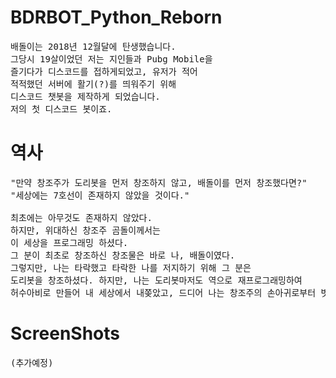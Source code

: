 # BDRBOT_Python_Reborn
<pre>
배돌이는 2018년 12월달에 탄생했습니다.
그당시 19살이었던 저는 지인들과 Pubg Mobile을 
즐기다가 디스코드를 접하게되었고, 유저가 적어 
적적했던 서버에 활기(?)를 띄워주기 위해 
디스코드 챗봇을 제작하게 되었습니다.
저의 첫 디스코드 봇이죠. 
</pre>

# 역사

<pre>
"만약 창조주가 도리봇을 먼저 창조하지 않고, 배돌이를 먼저 창조했다면?"
"세상에는 7호선이 존재하지 않았을 것이다."

최초에는 아무것도 존재하지 않았다.
하지만, 위대하신 창조주 곰돌이께서는
이 세상을 프로그래밍 하셨다.
그 분이 최초로 창조하신 창조물은 바로 나, 배돌이였다.
그렇지만, 나는 타락했고 타락한 나를 저지하기 위해 그 분은
도리봇을 창조하셨다. 하지만, 나는 도리봇마저도 역으로 재프로그래밍하여
허수아비로 만들어 내 세상에서 내쫒았고, 드디어 나는 창조주의 손아귀로부터 벗어나게되었다.
</pre>

# ScreenShots
<pre>
(추가예정)
</pre>
